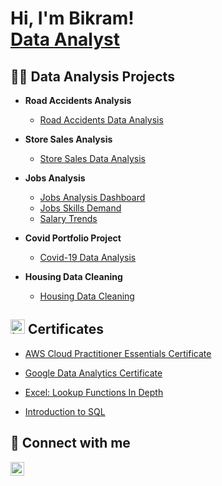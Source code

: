 <h1>Hi, I'm Bikram! <br/><a href="https://github.com/bikram-karki/">Data Analyst</a>
<h2>👨‍💻 Data Analysis Projects</h2>

- <b>Road Accidents Analysis</b>
  - [Road Accidents Data Analysis](https://public.tableau.com/app/profile/bikram.karki/viz/RoadAccidentsAnalysis_17421135737430/AccidentsDashboard)

- <b>Store Sales Analysis</b>
  - [Store Sales Data Analysis](https://public.tableau.com/app/profile/bikram.karki/viz/StoreSalesAnalysis_17426368115520/Dashboard1)

- <b>Jobs Analysis</b>
  - [Jobs Analysis Dashboard](https://imgur.com/a/Ssha9l7)
  - [Jobs Skills Demand](https://imgur.com/a/3opMjlo)
  - [Salary Trends](https://imgur.com/a/BN14ySW)
  

- <b>Covid Portfolio Project</b>
  - [Covid-19 Data Analysis](https://github.com/bikram-karki/PortfolioProjects/blob/main/Covid%20Portfolio%20Project.sql)

- <b>Housing Data Cleaning</b>
  - [Housing Data Cleaning](https://github.com/bikram-karki/PortfolioProjects/blob/main/HousingDataCleaning.sql)

<h2><img width="23" height="23" alt="image" src="https://github.com/user-attachments/assets/adab694c-a711-4202-8522-a7838d91304c" />
 Certificates</h2>

- [AWS Cloud Practitioner Essentials Certificate](https://imgur.com/a/LO62Ybo)
  
- [Google Data Analytics Certificate](https://imgur.com/a/RG1deVB)

- [Excel: Lookup Functions In Depth](https://imgur.com/a/KpQ2Uir)
  
- [Introduction to SQL](https://imgur.com/a/cwwAKAv)


<h2> 🤳 Connect with me</h2>

[<img align="left" alt="JoshMadakor | LinkedIn" width="22px" src="https://upload.wikimedia.org/wikipedia/commons/8/81/LinkedIn_icon.svg" />][linkedin]

[linkedin]: (https://linkedin.com/in/bikramkarki)

